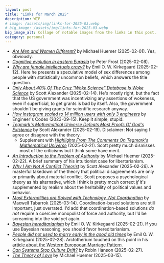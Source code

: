 ```yaml
---
layout: post
title: "Links for March 2025"
description: WIP
# image: /assets/img/links-for-2025-03.webp
# big_image: /assets/img/links-for-2025-03.webp
big_image_alt: Collage of notable images from the links in this post.
category: personal
---
```


- _[Are Men and Women Different?](https://fakenous.substack.com/p/are-men-and-women-different)_ by Michael Huemer (2025-02-01). Yes, obviously.
- _[Cognitive evolution in eastern Eurasia](https://www.aporiamagazine.com/p/cognitive-evolution-in-eastern-eurasia)_ by Peter Frost (2025-02-08).
- _[Why are female intellectuals crazy?](https://www.emilkirkegaard.com/p/why-are-female-intellectuals-crazy)_ by Emil O. W. Kirkegaard (2025-02-12). Here he presents a speculative model of sex differences among people with statistically uncommon beliefs, which answers the title question.
- _[Only About 40% Of The Cruz "Woke Science" Database Is Woke Science](https://www.astralcodexten.com/p/only-about-40-of-the-cruz-woke-science)_ by Scott Alexander (2025-02-14). He's mostly right, but the fact that the US government was incentivizing any assertions of wokeness, even if superficial, to get grants is bad by itself. Also, the government shouldn't be giving grants for scientific research anyway.
- _[How Instagram scaled to 14 million users with only 3 engineers](https://read.engineerscodex.com/p/how-instagram-scaled-to-14-million)_ by Engineer's Codex (2023-09-15). Keep it simple, stupid.
- _[Tegmark's Mathematical Universe Defeats Most Proofs Of God's Existence](https://www.astralcodexten.com/p/tegmarks-mathematical-universe-defeats)_ by Scott Alexander (2025-02-19). Disclaimer: Not saying I agree or disagree with the theory.
    - Supplement with _[Highlights From The Comments On Tegmark's Mathematical Universe](https://www.astralcodexten.com/p/highlights-from-the-comments-on-tegmarks)_ (2025-02-21). Scott pretty much dismisses most of the criticisms but I think some have merit.
- _[An Introduction to the Problem of Authority](https://fakenous.substack.com/p/an-introduction-to-the-problem-of)_ by Michael Huemer (2025-02-22). A brief summary of his intuitionist case for libertarianism.
- _[Why I Am Not A Conflict Theorist](https://www.astralcodexten.com/p/why-i-am-not-a-conflict-theorist)_ by Scott Alexander (2025-02-26). A masterful takedown of the theory that political disagreements are only or primarily about material conflict. Scott proposes a psychological theory as his alternative, which I think is pretty mcuh correct _if_ it's supplemented by realism about the heritability of political values and behavior.
- _[Most Externalities are Solved with Technology, Not Coordination](https://www.maximum-progress.com/p/most-externalities-are-solved-with)_ by Maxwell Tabarrok (2025-03-14). Coordination-based solutions are still important, just overrated. I'd add that coordination-based solutions *do not* require a coercive monopolist of force and authority, but I'd be screaming into the void yet again.
- _[Bayesian hereditarianism](https://www.emilkirkegaard.com/p/bayesian-hereditarianism)_ by Emil O. W. Kirkegaard (2025-02-21). If you use Bayesian reasoning, you should favor hereditarianism.
- _[People did not used to marry early in the good old times](https://www.emilkirkegaard.com/p/people-did-not-used-to-marry-early)_ by Emil O. W. Kirkegaard (2025-02-28). Arctotherium touched on this point in his [article about the Western Europoean Marriage Pattern](https://arctotherium.substack.com/p/the-western-european-marriage-pattern).
- _[Can Systems Stop Culture Drift?](https://www.overcomingbias.com/p/can-systems-stop-culture-drift)_ by Robin Hanson (2025-02-27).
- _[The Theory of Love](https://fakenous.substack.com/p/the-theory-of-love)_ by Michael Huemer (2025-03-15).
